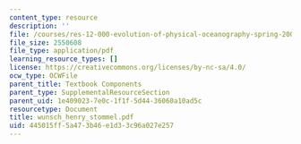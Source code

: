 ```yaml
---
content_type: resource
description: ''
file: /courses/res-12-000-evolution-of-physical-oceanography-spring-2007/445015ff5a473b46e1d33c96a027e257_wunsch_henry_stommel.pdf
file_size: 2550608
file_type: application/pdf
learning_resource_types: []
license: https://creativecommons.org/licenses/by-nc-sa/4.0/
ocw_type: OCWFile
parent_title: Textbook Components
parent_type: SupplementalResourceSection
parent_uid: 1e409023-7e0c-1f1f-5d44-36060a10ad5c
resourcetype: Document
title: wunsch_henry_stommel.pdf
uid: 445015ff-5a47-3b46-e1d3-3c96a027e257
---
```

